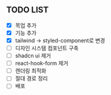 ## TODO LIST

- [x] 목업 추가
- [x] 기능 추가
- [x] tailwind -> styled-component로 변경
- [ ] 디자인 시스템 컴포넌트 구축
- [ ] shadcn ui 제거
- [ ] react-hook-form 제거
- [ ] 렌더링 최적화
- [ ] 절대 경로 정리
- [ ] 배포
